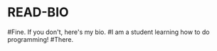 # READ-BIO
#Fine. If you don't, here's my bio.
#I am a student learning how to do programming!
#There.

